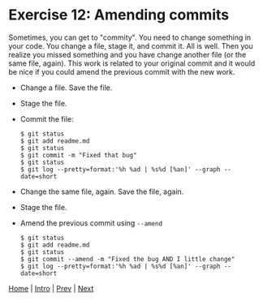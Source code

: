 # Exercise 12:  Amending commits

Sometimes, you can get to "commity".  You need to change something in your code.  You change a file, stage it, and commit it.  All is well.  Then you realize you missed something and you have change another file (or the same file, again). This work is related to your original commit and it would be nice if you could amend the previous commit with the new work.

- Change a file.  Save the file.
- Stage the file.
- Commit the file:

  ```
  $ git status
  $ git add readme.md
  $ git status
  $ git commit -m "Fixed that bug"
  $ git status
  $ git log --pretty=format:'%h %ad | %s%d [%an]' --graph --date=short
  ```

- Change the same file, again. Save the file, again.
- Stage the file.
- Amend the previous commit using `--amend`

  ```
  $ git status
  $ git add readme.md
  $ git status
  $ git commit --amend -m "Fixed the bug AND I little change"
  $ git log --pretty=format:'%h %ad | %s%d [%an]' --graph --date=short
  ```


[Home](/)   |   [Intro](/intro/)   |   [Prev](/intro/11)   |   [Next](/branch/)
